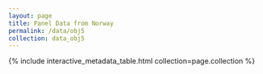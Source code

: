 ```yaml
---
layout: page
title: Panel Data from Norway
permalink: /data/obj5
collection: data_obj5
---
```

{% include interactive_metadata_table.html collection=page.collection %}
